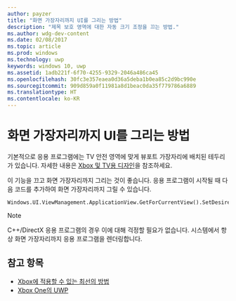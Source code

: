 ```yaml
---
author: payzer
title: "화면 가장자리까지 UI를 그리는 방법"
description: "제목 보호 영역에 대한 자동 크기 조정을 끄는 방법."
ms.author: wdg-dev-content
ms.date: 02/08/2017
ms.topic: article
ms.prod: windows
ms.technology: uwp
keywords: windows 10, uwp
ms.assetid: 1adb221f-6f70-4255-9329-2046a486ca45
ms.openlocfilehash: 30fc3e357eaea0d36a5deba1b0ea85c2d9bc990e
ms.sourcegitcommit: 909d859a0f11981a8d1beac0da35f779786a6889
ms.translationtype: HT
ms.contentlocale: ko-KR
---
```

# <a name="how-to-draw-ui-to-the-edge-of-the-screen"></a>화면 가장자리까지 UI를 그리는 방법   
기본적으로 응용 프로그램에는 TV 안전 영역에 맞게 뷰포트 가장자리에 배치된 테두리가 있습니다. 자세한 내용은 [Xbox 및 TV용 디자인](../input-and-devices/designing-for-tv.md#tv-safe-area)을 참조하세요. 

이 기능을 끄고 화면 가장자리까지 그리는 것이 좋습니다. 응용 프로그램이 시작될 때 다음 코드를 추가하여 화면 가장자리까지 그릴 수 있습니다.
   
```
Windows.UI.ViewManagement.ApplicationView.GetForCurrentView().SetDesiredBoundsMode(Windows.UI.ViewManagement.ApplicationViewBoundsMode.UseCoreWindow);
```
   
> [!NOTE]
> C++/DirectX 응용 프로그램의 경우 이에 대해 걱정할 필요가 없습니다. 시스템에서 항상 화면 가장자리까지 응용 프로그램을 렌더링합니다.

## <a name="see-also"></a>참고 항목
- [Xbox에 적용할 수 있는 최선의 방법](tailoring-for-xbox.md)
- [Xbox One의 UWP](index.md)
